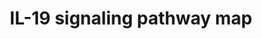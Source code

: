 ---
annotations:
- id: PW:0000003
  parent: signaling pathway
  type: Pathway Ontology
  value: signaling pathway
authors:
- Rex D A B
- IsabelWassink
- Egonw
description: Schematic representation of IL-19 signaling pathway
last-edited: 2023-10-02
organisms:
- Homo sapiens
redirect_from:
- /index.php/Pathway:WP5422
- /instance/WP5422
- /instance/WP5422_r127418
revision: r127418
schema-jsonld:
- '@context': https://schema.org/
  '@id': https://wikipathways.github.io/pathways/WP5422.html
  '@type': Dataset
  creator:
    '@type': Organization
    name: WikiPathways
  description: Schematic representation of IL-19 signaling pathway
  keywords:
  - ACTA2
  - AKT1
  - Akt1
  - 'CCL11 '
  - CCNB1
  - 'COL1A1 '
  - CXCR4
  - 'Casp3  '
  - Casp9
  - Ccl2
  - IL10
  - IL13
  - IL13R
  - IL17
  - IL17R
  - IL19
  - IL1B
  - IL20RA
  - IL20RB
  - IL4
  - IL4R
  - JAK1
  - MAPK1
  - MAPK14
  - MAPK3
  - MAPK8
  - MMP1
  - MUC5AC
  - Mapk1
  - Mapk14
  - Mapk3
  - Mapk8
  - NFKB1
  - Protein
  - Protein/ Gene
  - 'RAC1 '
  - SMAD3
  - 'SOCS1 '
  - SOCS5
  - STAT1
  - STAT3
  - 'STAT3 '
  - STAT6
  - Stat3
  - TGFB1
  - TGFBR1
  - TGFBR2
  - TNFA
  - TNFR
  - Tgfb1
  license: CC0
  name: IL-19 signaling pathway map
seo: CreativeWork
title: IL-19 signaling pathway map
wpid: WP5422
---